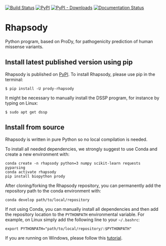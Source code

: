 [![Build Status](https://travis-ci.com/prody/rhapsody.svg?branch=master)](https://travis-ci.com/prody/rhapsody)
[![PyPI](https://img.shields.io/pypi/v/prody-rhapsody.svg)](https://pypi.org/project/prody-rhapsody/)
[![PyPI - Downloads](https://img.shields.io/pypi/dm/prody-rhapsody.svg)](http://rhapsody.csb.pitt.edu/download.php)
[![Documentation Status](https://readthedocs.org/projects/rhapsody/badge/?version=latest)](https://rhapsody.readthedocs.io/en/latest/?badge=latest)

# Rhapsody
Python program, based on ProDy, for pathogenicity prediction of human missense variants.

## Install latest published version using pip
Rhapsody is published on [PyPI](https://pypi.org/). To install Rhapsody, please use pip in the terminal:
```console
$ pip install -U prody-rhapsody
```
It might be necessary to manually install the DSSP program, for instance by typing on Linux:
```console
$ sudo apt get dssp
```

## Install from source
Rhapsody is written in pure Python so no local compilation is needed.

To install all needed dependencies, we strongly suggest to use Conda and create a new environment with:
```console
conda create -n rhapsody python=3 numpy scikit-learn requests pyparsing
conda activate rhapsody
pip install biopython prody
```

After cloning/forking the Rhapsody repository, you can permanently add the repository path to the conda environment with:
```console
conda develop path/to/local/repository
```

If not using Conda, you can manually install all dependencies and then add the repository location to the `PYTHONPATH` environmental variable. For example, on Linux simply add the following line to your `~/.bashrc`:
```console
export PYTHONPATH="path/to/local/repository/:$PYTHONPATH"
```

If you are running on Windows, please follow this [tutorial](https://stackoverflow.com/a/4855685).

